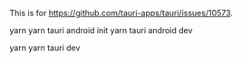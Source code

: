 This is for https://github.com/tauri-apps/tauri/issues/10573.

yarn
yarn tauri android init
yarn tauri android dev

yarn 
yarn tauri dev
